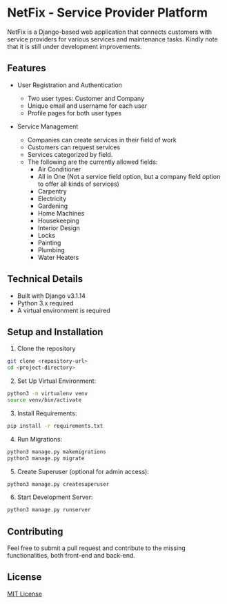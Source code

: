 # NetFix - Service Provider Platform

NetFix is a Django-based web application that connects customers with service providers for various services and maintenance tasks. Kindly note that it is still under development improvements.

## Features

- User Registration and Authentication
  - Two user types: Customer and Company
  - Unique email and username for each user
  - Profile pages for both user types

- Service Management
  - Companies can create services in their field of work
  - Customers can request services
  - Services categorized by field.
  - The following are the currently allowed fields:
    - Air Conditioner
    - All in One (Not a service field option, but a company field option to offer all kinds of services)
    - Carpentry
    - Electricity
    - Gardening
    - Home Machines
    - Housekeeping
    - Interior Design
    - Locks
    - Painting
    - Plumbing
    - Water Heaters

## Technical Details

- Built with Django v3.1.14
- Python 3.x required
- A virtual environment is required

## Setup and Installation

1. Clone the repository
```bash
git clone <repository-url>
cd <project-directory>
```
2. Set Up Virtual Environment:
```bash
python3 -m virtualenv venv
source venv/bin/activate
```
3. Install Requirements:
```bash
pip install -r requirements.txt
```
4. Run Migrations:
```bash
python3 manage.py makemigrations
python3 manage.py migrate
```
5. Create Superuser (optional for admin access):
```bash
python3 manage.py createsuperuser
```
6. Start Development Server:
```bash
python3 manage.py runserver
```

## Contributing

Feel free to submit a pull request and contribute to the missing functionalities, both front-end and back-end.

## License

[MIT License](LICENSE)